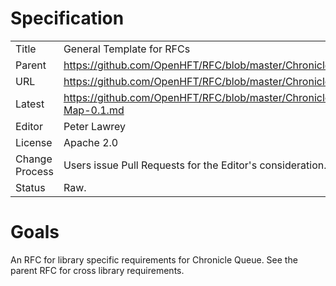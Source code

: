 # Specification

|         |                                                                         |
|:------- | ----------------------------------------------------------------------- |
| Title   | General Template for RFCs                                               |
| Parent  | https://github.com/OpenHFT/RFC/blob/master/Chronicle                    |
| URL     | https://github.com/OpenHFT/RFC/blob/master/Chronicle/Map                |
| Latest  | https://github.com/OpenHFT/RFC/blob/master/Chronicle/Map/Chronicle-Map-0.1.md |
| Editor  | Peter Lawrey                                                            |
| License | Apache 2.0                                                              |
| Change Process | Users issue Pull Requests for the Editor's consideration.        |
| Status  | Raw.                                                                    |

# Goals
An RFC for library specific requirements for Chronicle Queue. See the parent RFC for cross library requirements.